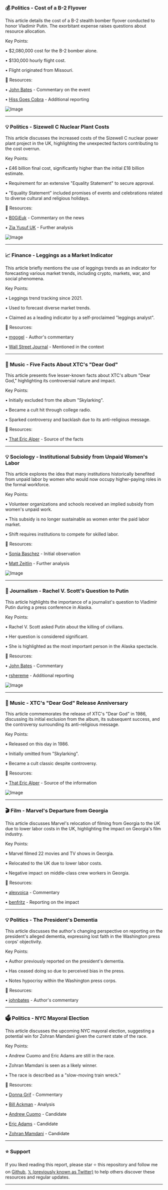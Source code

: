 ### 💰 Politics - Cost of a B-2 Flyover

This article details the cost of a B-2 stealth bomber flyover conducted to honor Vladimir Putin.  The exorbitant expense raises questions about resource allocation.

Key Points:

• $2,080,000 cost for the B-2 bomber alone.


• $130,000 hourly flight cost.


• Flight originated from Missouri.


🔗 Resources:

• [John Bates](https://x.com/johnbates) - Commentary on the event

• [Hiss Goes Cobra](https://x.com/hissgoescobra) - Additional reporting

![Image](https://pbs.twimg.com/media/GylSWkDbAAARmGI?format=jpg&name=small)


---
### 💡 Politics - Sizewell C Nuclear Plant Costs

This article discusses the increased costs of the Sizewell C nuclear power plant project in the UK, highlighting the unexpected factors contributing to the cost overrun.

Key Points:

•  £46 billion final cost, significantly higher than the initial £18 billion estimate.


•  Requirement for an extensive "Equality Statement" to secure approval.


•  "Equality Statement" included promises of events and celebrations related to diverse cultural and religious holidays.

🔗 Resources:

• [B0GiEuk](https://x.com/B0GiEuk) - Commentary on the news

• [Zia Yusuf UK](https://x.com/ZiaYusufUK) - Further analysis

![Image](https://pbs.twimg.com/media/GylNiIGXAAAM-pl?format=jpg&name=small)


---
### 📈 Finance - Leggings as a Market Indicator

This article briefly mentions the use of leggings trends as an indicator for forecasting various market trends, including crypto, markets, war, and social phenomena.

Key Points:

• Leggings trend tracking since 2021.


• Used to forecast diverse market trends.


•  Claimed as a leading indicator by a self-proclaimed "leggings analyst".

🔗 Resources:

• [mgogel](https://x.com/mgogel) - Author's commentary

• [Wall Street Journal](https://x.com/WSJ) -  Mentioned in the context

---
### 🎵 Music - Five Facts About XTC's "Dear God"

This article presents five lesser-known facts about XTC's album "Dear God," highlighting its controversial nature and impact.

Key Points:

• Initially excluded from the album "Skylarking".


• Became a cult hit through college radio.


• Sparked controversy and backlash due to its anti-religious message.


🔗 Resources:

• [That Eric Alper](https://x.com/ThatEricAlper) -  Source of the facts

---
### 💡 Sociology - Institutional Subsidy from Unpaid Women's Labor

This article explores the idea that many institutions historically benefited from unpaid labor by women who would now occupy higher-paying roles in the formal workforce.


Key Points:

• Volunteer organizations and schools received an implied subsidy from women's unpaid work.


•  This subsidy is no longer sustainable as women enter the paid labor market.


• Shift requires institutions to compete for skilled labor.

🔗 Resources:

• [Sonia Baschez](https://x.com/SoniaBaschez) - Initial observation


• [Matt Zeitlin](https://x.com/MattZeitlin) - Further analysis

![Image](https://pbs.twimg.com/media/Gyj9IlgXkAANGEI?format=jpg&name=small)


---
### 📰 Journalism - Rachel V. Scott's Question to Putin

This article highlights the importance of a journalist's question to Vladimir Putin during a press conference in Alaska.


Key Points:

•  Rachel V. Scott asked Putin about the killing of civilians.


•  Her question is considered significant.


• She is highlighted as the most important person in the Alaska spectacle.

🔗 Resources:

• [John Bates](https://x.com/johnbates) -  Commentary

• [rshereme](https://x.com/rshereme) -  Additional reporting

![Image](https://pbs.twimg.com/media/Gyj3Dw3XcAAHYJu?format=jpg&name=small)


---
### 🎵 Music - XTC's "Dear God" Release Anniversary

This article commemorates the release of XTC's "Dear God" in 1986, discussing its initial exclusion from the album, its subsequent success, and the controversy surrounding its anti-religious message.

Key Points:

• Released on this day in 1986.


• Initially omitted from "Skylarking".


• Became a cult classic despite controversy.


🔗 Resources:

• [That Eric Alper](https://x.com/ThatEricAlper) -  Source of the information

![Image](https://pbs.twimg.com/media/GykYxjHWIAAFkuJ?format=jpg&name=small)


---
### 🎬 Film - Marvel's Departure from Georgia

This article discusses Marvel's relocation of filming from Georgia to the UK due to lower labor costs in the UK, highlighting the impact on Georgia's film industry.

Key Points:

• Marvel filmed 22 movies and TV shows in Georgia.


• Relocated to the UK due to lower labor costs.


• Negative impact on middle-class crew workers in Georgia.

🔗 Resources:

• [alexvoica](https://x.com/alexvoica) -  Commentary


• [benfritz](https://x.com/benfritz) - Reporting on the impact

---
### 💡 Politics - The President's Dementia

This article discusses the author's changing perspective on reporting on the president's alleged dementia, expressing lost faith in the Washington press corps' objectivity.

Key Points:

• Author previously reported on the president's dementia.


• Has ceased doing so due to perceived bias in the press.


•  Notes hypocrisy within the Washington press corps.

🔗 Resources:

• [johnbates](https://x.com/johnbates) - Author's commentary

---
### 🗳️ Politics - NYC Mayoral Election

This article discusses the upcoming NYC mayoral election, suggesting a potential win for Zohran Mamdani given the current state of the race.

Key Points:

•  Andrew Cuomo and Eric Adams are still in the race.


• Zohran Mamdani is seen as a likely winner.


•  The race is described as a "slow-moving train wreck."

🔗 Resources:

• [Donna Grif](https://x.com/Donna_Grif) -  Commentary

• [Bill Ackman](https://x.com/BillAckman) -  Analysis

• [Andrew Cuomo](https://x.com/andrewcuomo) - Candidate

• [Eric Adams](https://x.com/ericadamsfornyc) - Candidate

• [Zohran Mamdani](https://x.com/ZohranKMamdani) - Candidate


---

### ⭐️ Support

If you liked reading this report, please star ⭐️ this repository and follow me on [Github](https://github.com/Drix10), [𝕏 (previously known as Twitter)](https://x.com/DRIX_10_) to help others discover these resources and regular updates.

---